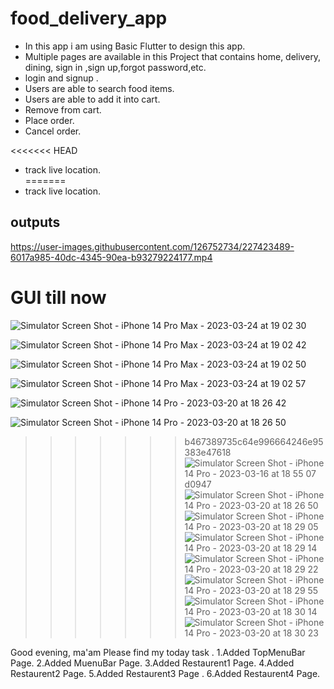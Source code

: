 # food_delivery_app
 
- In this app i am using Basic Flutter to design this app.<br>
- Multiple pages are available in this Project that contains home, delivery, dining, sign in ,sign up,forgot password,etc. <br>
- login and signup .<br>
- Users are able to search food items.<br>
- Users are able to add it into cart.<br>
- Remove from cart.<br>
- Place order.<br>
- Cancel order.<br>

<<<<<<< HEAD
- track live location.<br>
=======
- track live location.<br>


## outputs



https://user-images.githubusercontent.com/126752734/227423489-6017a985-40dc-4345-90ea-b93279224177.mp4






# GUI till now

![Simulator Screen Shot - iPhone 14 Pro Max - 2023-03-24 at 19 02 30](https://user-images.githubusercontent.com/126752734/227535644-60703c24-b1db-4708-81c1-b8586b0359a2.png)


![Simulator Screen Shot - iPhone 14 Pro Max - 2023-03-24 at 19 02 42](https://user-images.githubusercontent.com/126752734/227535650-0c474e44-d115-49f2-b26c-6affde563f30.png)

![Simulator Screen Shot - iPhone 14 Pro Max - 2023-03-24 at 19 02 50](https://user-images.githubusercontent.com/126752734/227535679-63d9ceb6-9934-44c2-a3b5-b4c520f0d4e2.png)

![Simulator Screen Shot - iPhone 14 Pro Max - 2023-03-24 at 19 02 57](https://user-images.githubusercontent.com/126752734/227535705-4576d931-31f0-4dfc-baa0-c66a8a6cd25a.png)



![Simulator Screen Shot - iPhone 14 Pro - 2023-03-20 at 18 26 42](https://user-images.githubusercontent.com/126752734/226351608-47feb630-9469-4968-ad84-5318eaac6edd.png)




![Simulator Screen Shot - iPhone 14 Pro - 2023-03-20 at 18 26 50](https://user-images.githubusercontent.com/126752734/226354354-3f950ce7-4f2e-462f-a39a-b10cee17f369.png)


>>>>>>> b467389735c64e996664246e95383e47618![Simulator Screen Shot - iPhone 14 Pro - 2023-03-16 at 18 55 07](https://user-images.githubusercontent.com/126752734/225633896-acabe521-d51b-49cd-86f7-e17d382149e9.png)
d0947![Simulator Screen Shot - iPhone 14 Pro - 2023-03-20 at 18 26 50](https://user-images.githubusercontent.com/126752734/226350444-aefe20b6-565a-4e90-91e6-dcf6d7cadc37.png)
![Simulator Screen Shot - iPhone 14 Pro - 2023-03-20 at 18 29 05](https://user-images.githubusercontent.com/126752734/226350720-86378b7e-4960-438c-9079-07037a132107.png)
![Simulator Screen Shot - iPhone 14 Pro - 2023-03-20 at 18 29 14](https://user-images.githubusercontent.com/126752734/226350775-b1214408-be36-49b0-9e97-c5cad03c2cba.png)
![Simulator Screen Shot - iPhone 14 Pro - 2023-03-20 at 18 29 22](https://user-images.githubusercontent.com/126752734/226350830-79a1a77a-46ad-4a2c-863c-2c5b1d2ab985.png)
![Simulator Screen Shot - iPhone 14 Pro - 2023-03-20 at 18 29 55](https://user-images.githubusercontent.com/126752734/226350864-1ca23530-d8fc-40ce-8355-9fae6973121c.png)
![Simulator Screen Shot - iPhone 14 Pro - 2023-03-20 at 18 30 14](https://user-images.githubusercontent.com/126752734/226350887-46ead4d5-c04c-47c5-a7ed-d8b43cffa299.png)
![Simulator Screen Shot - iPhone 14 Pro - 2023-03-20 at 18 30 23](https://user-images.githubusercontent.com/126752734/226350934-e88be118-2180-4ada-aea1-9fa7cdab25f7.png)




Good evening,
ma'am
Please find my today task . 
1.Added TopMenuBar Page.
2.Added MuenuBar Page. 
3.Added Restaurent1 Page.
4.Added Restaurent2 Page.
5.Added Restaurent3 Page .
6.Added Restaurent4 Page.
